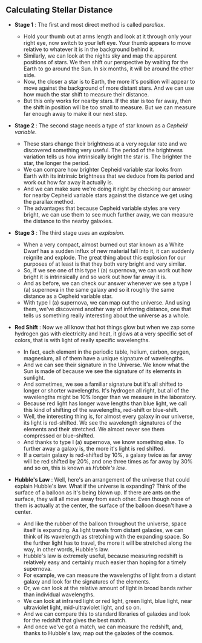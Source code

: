 ## Calculating Stellar Distance

* __Stage 1__ : The first and most direct method is called _parallax_. 
    - Hold your thumb out at arms length and look at it through only your right eye, now switch to your left eye. Your thumb appears to move relative to whatever it is in the background behind it.
    - Similarly, we can look at the nights sky and map the apparent positions of stars. We then shift our perspective by waiting for the Earth to go around the Sun. In six months, it will be around the other side.
    - Now, the closer a star is to Earth, the more it's position will appear to move against the background of more distant stars. And we can use how much the star shift to measure their distance.
    - But this only works for nearby stars. If the star is too far away, then the shift in position will be too small to measure. But we can measure far enough away to make it our next step. 

* __Stage 2__ : The second stage needs a type of star known as a _Cepheid variable_.
    - These stars change their brightness at a very regular rate and we discovered something very useful. The period of the brightness variation tells us how intrinsically bright the star is. The brighter the star, the longer the period.
    - We can compare how brighter Cepheid variable star looks from Earth with its intrinsic brightness that we deduce from its period and work out how far away it actually is. 
    - And we can make sure we're doing it right by checking our answer for nearby Cepheid variable stars against the distance we get using the parallax method.
    - The advantages that because Cepheid variable styles are very bright, we can use them to see much further away, we can measure the distance to the nearby galaxies. 

* __Stage 3__ : The third stage uses an _explosion_.
    - When a very compact, almost burned out star known as a White Dwarf has a sudden influx of new material fall into it, it can suddenly reignite and explode. The great thing about this explosion for our purposes of at least is that they both very bright and very similar. 
    - So, if we see one of this type I (a) supernova, we can work out how bright it is intrinsically and so work out how far away it is.
    - And as before, we can check our answer whenever we see a type I (a) supernova in the same galaxy and so it roughly the same distance as a Cepheid variable star.
    - With type I (a) supernova, we can map out the universe. And using them, we've discovered another way of inferring distance, one that tells us something really interesting about the universe as a whole. 

* __Red Shift__ : Now we all know that hot things glow but when we zap some hydrogen gas with electricity and heat, it glows at a very specific set of colors, that is with light of really specific wavelengths.
    - In fact, each element in the periodic table, helium, carbon, oxygen, magnesium, all of them have a unique signature of wavelengths.
    - And we can see their signature in the Universe. We know what the Sun is made of because we see the signature of its elements in sunlight. 
    - And sometimes, we see a familiar signature but it's all shifted to longer or shorter wavelengths. It's hydrogen all right, but all of the wavelengths might be 10% longer than we measure in the laboratory.
    - Because red light has longer wave lengths than blue light, we call this kind of shifting of the wavelengths, red-shift or blue-shift. 
    - Well, the interesting thing is, for almost every galaxy in our universe, its light is red-shifted. We see the wavelength signatures of the elements and their stretched. We almost never see them compressed or blue-shifted. 
    - And thanks to type I (a) supernova, we know something else. To further away a galaxy is, the more it's light is red shifted. 
    - If a certain galaxy is red-shifted by 10%, a galaxy twice as far away will be red shifted by 20%, and one three times as far away by 30% and so on, this is known as _Hubble's law_.

* __Hubble's Law__ : Well, here's an arrangement of the universe that could explain Hubble's law. What if the universe is expanding? Think of the surface of a balloon as it's being blown up. If there are ants on the surface, they will all move away from each other. Even though none of them is actually at the center, the surface of the balloon doesn't have a center. 
    - And like the rubber of the balloon throughout the universe, space itself is expanding. As light travels from distant galaxies, we can think of its wavelength as stretching with the expanding space. So the further light has to travel, the more it will be stretched along the way, in other words, Hubble's law. 
    - Hubble's law is extremely useful, because measuring redshift is relatively easy and certainly much easier than hoping for a timely supernova.
    - For example, we can measure the wavelengths of light from a distant galaxy and look for the signatures of the elements.
    - Or, we can look at the relative amount of light in broad bands rather than individual wavelengths.
    - We can look at infrared light or red light, green light, blue light, near ultraviolet light, mid-ultraviolet light, and so on.
    - And we can compare this to standard libraries of galaxies and look for the redshift that gives the best match.
    - And once we've got a match, we can measure the redshift, and, thanks to Hubble's law, map out the galaxies of the cosmos. 